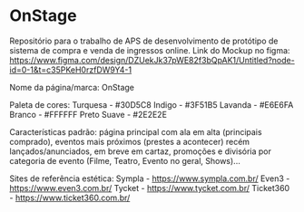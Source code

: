 # OnStage
Repositório para o trabalho de APS de desenvolvimento de protótipo de sistema de compra e venda de ingressos online. 
Link do Mockup no figma: https://www.figma.com/design/DZUekJk37pWE82f3bQpAK1/Untitled?node-id=0-1&t=c35PKeH0rzfDW9Y4-1

Nome da página/marca: OnStage

Paleta de cores: 
Turquesa - #30D5C8
Indigo - #3F51B5
Lavanda - #E6E6FA
Branco - #FFFFFF
Preto Suave - #2E2E2E

Características padrão:
página principal com ala em alta (principais comprado), eventos mais próximos (prestes a acontecer) recém lançados/anunciados, em breve em cartaz, promoções e divisória por categoria de evento (Filme, Teatro, Evento no geral, Shows)...

Sites de referência estética:
Sympla - https://www.sympla.com.br/
Even3 - https://www.even3.com.br/
Tycket - https://www.tycket.com.br/
Ticket360 - https://www.ticket360.com.br/
